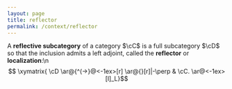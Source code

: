 ```yaml
---
layout: page
title: reflector
permalink: /context/reflector
---
```

A **reflective subcategory** of a category $\cC$ is a full subcategory $\cD$ so that the inclusion admits a left adjoint, called the **reflector** or **localization**:\n$$ \xymatrix{ \cD \ar@{^(->}@<-1ex>[r] \ar@{}[r]|-\perp & \cC. \ar@<-1ex>[l]_L}$$
